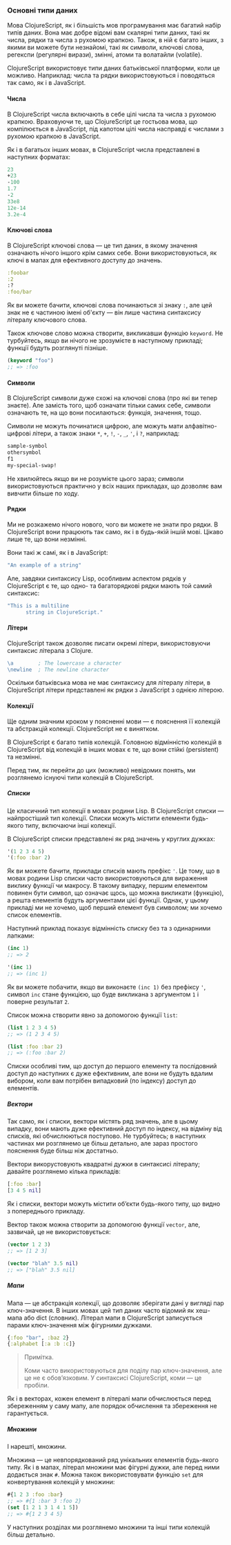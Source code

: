 ### Основні типи даних

Мова ClojureScript, як і більшість мов програмування має багатий набір типів даних. Вона має добре відомі вам скалярні типи даних, такі як числа, рядки та числа з рухомою крапкою. Також, в ній є багато інших, з якими ви можете бути незнайомі, такі як символи, ключові слова, регекспи (регулярні вирази), змінні, атоми та волатайли (volatile).

ClojureScript використовує типи даних батьківської платформи, коли це можливо. Наприклад: числа та рядки використовуються і поводяться так само, як і в JavaScript.

#### Числа

В ClojureScript числа включають в себе цілі числа та числа з рухомою крапкою. Враховуючи те, що ClojureScript це гостьова мова, що компілюється в JavaScript, під капотом цілі числа насправді є числами з рухомою крапкою в JavaScript.

Як і в багатьох інших мовах, в ClojureScript числа представлені в наступних форматах:

```clojure
23
+23
-100
1.7
-2
33e8
12e-14
3.2e-4
```

#### Ключові слова

В ClojureScript ключові слова — це тип даних, в якому значення означають нічого іншого крім самих себе. Вони використовуються, як ключі в мапах для ефективного доступу до значень.

```clojure
:foobar
:2
:?
:foo/bar
```

Як ви можете бачити, ключові слова починаються зі знаку `:`, але цей знак не є частиною імені об'єкту — він лише частина синтаксису літералу ключового слова.

Також ключове слово можна створити, викликавши функцію `keyword`. Не турбуйтесь, якщо ви нічого не зрозумієте в наступному прикладі; функції будуть розглянуті пізніше.

```clojure
(keyword "foo")
;; => :foo
```

#### Символи

В ClojureScript символи дуже схожі на ключові слова (про які ви тепер знаєте). Але замість того, щоб означати тільки самих себе, символи означають те, на що вони посилаються: функція, значення, тощо.

Символи не можуть починатися цифрою, але можуть мати алфавітно-цифрові літери, а також знаки `*`, `+`, `!`, `-`, `_`, `'`, і `?`, наприклад:

```clojure
sample-symbol
othersymbol
f1
my-special-swap!
```

Не хвилюйтесь якщо ви не розумієте цього зараз; символи використовуються практично у всіх наших прикладах, що дозволяє вам вивчити більше по ходу.

#### Рядки

Ми не розкажемо нічого нового, чого ви можете не знати про рядки. В ClojureScript вони працюють так само, як і в будь-якій іншій мові. Цікаво лише те, що вони незмінні.

Вони такі ж самі, як і в JavaScript:

```clojure
"An example of a string"
```

Але, завдяки синтаксису Lisp, особливим аспектом рядків у ClojureScript є те, що одно- та багаторядкові рядки мають той самий синтаксис:

```clojure
"This is a multiline
      string in ClojureScript."
```

#### Літери

ClojureScript також дозволяє писати окремі літери, використовуючи синтаксис літерала з Clojure.

```clojure
\a        ; The lowercase a character
\newline  ; The newline character
```

Оскільки батьківська мова не має синтаксису для літералу літери, в ClojureScript літери представлені як рядки з JavaScript з однією літерою.

#### Колекції

Ще одним значним кроком у поясненні мови — є пояснення її колекцій та абстракцій колекції. ClojureScript не є винятком.

В ClojureScript є багато типів колекцій. Головною відмінністю колекцій в ClojureScript від колекцій в інших мовах є те, що вони стійкі (persistent) та незмінні.

Перед тим, як перейти до цих (можливо) невідомих понять, ми розглянемо існуючі типи колекцій в ClojureScript.

##### Списки

Це класичний тип колекції в мовах родини Lisp. В ClojureScript списки — найпростіший тип колекції. Списки можуть містити елементи будь-якого типу, включаючи інші колекції.

В ClojureScript списки представлені як ряд значень у круглих дужках:

```clojure
'(1 2 3 4 5)
'(:foo :bar 2)
```

Як ви можете бачити, приклади списків мають префікс `'`. Це тому, що в мовах родини Lisp списки часто використовуються для вираження виклику функції чи макросу. В такому випадку, першим елементом повинен бути символ, що означає щось, що можна викликати (функцію), а решта елементів будуть аргументами цієї функції. Однак, у цьому прикладі ми не хочемо, щоб перший елемент був символом; ми хочемо список елементів.

Наступний приклад показує відмінність списку без та з одинарними лапками:

```clojure
(inc 1)
;; => 2

'(inc 1)
;; => (inc 1)
```

Як ви можете побачити, якщо ви виконаєте `(inc 1)` без префіксу `'`, символ `inc` стане функцією, що буде викликана з аргументом `1` і поверне результат `2`.

Список можна створити явно за допомогою функції `list`:

```clojure
(list 1 2 3 4 5)
;; => (1 2 3 4 5)

(list :foo :bar 2)
;; => (:foo :bar 2)
```

Списки особливі тим, що доступ до першого елементу та послідовний доступ до наступних є дуже ефективним, але вони не будуть вдалим вибором, коли вам потрібен випадковий (по індексу) доступ до елементів.

##### Вектори

Так само, як і списки, вектори містять ряд значень, але в цьому випадку, вони мають дуже ефективний доступ по індексу, на відміну від списків, які обчислюються поступово. Не турбуйтесь; в наступних частинах ми розглянемо це більш детально, але зараз простого пояснення буде більш ніж достатньо.

Вектори викорустовують квадратні дужки в синтаксисі літералу; давайте розглянемо кілька прикладів:

```clojure
[:foo :bar]
[3 4 5 nil]
```

Як і списки, вектори можуть містити об’єкти будь-якого типу, що видно з попереднього прикладу.

Вектор також можна створити за допомогою функції `vector`, але, зазвичай, це не використовується:

```clojure
(vector 1 2 3)
;; => [1 2 3]

(vector "blah" 3.5 nil)
;; => ["blah" 3.5 nil]
```

##### Мапи

Мапа — це абстракція колекції, що дозволяє зберігати дані у вигляді пар ключ-значення. В інших мовах цей тип даних часто відомий як хеш-мапа або dict (словник). Літерал мапи в ClojureScript записується парами ключ-значення між фігурними дужками.

```clojure
{:foo "bar", :baz 2}
{:alphabet [:a :b :c]}
```

> Примітка.
>
> Коми часто використовуються для поділу пар ключ-значення, але це не є обов’язковим. У синтаксисі ClojureScript, коми — це пробіли.

Як і в векторах, кожен елемент в літералі мапи обчислюється перед збереженням у саму мапу, але порядок обчислення та збереження не гарантується.

##### Множини

І нарешті, множини.

Множина — це невпорядкований ряд унікальних елементів будь-якого типу. Як і в мапах, літерал множини має фігурні дужки, але перед ними додається знак `#`. Можна також використовувати функцію `set` для конвертування колекцій у множини:

```clojure
#{1 2 3 :foo :bar}
;; => #{1 :bar 3 :foo 2}
(set [1 2 1 3 1 4 1 5])
;; => #{1 2 3 4 5}
```

У наступних розділах ми розглянемо множини та інші типи колекцій більш детально.
